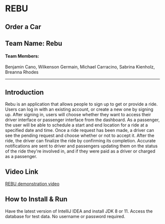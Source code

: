 # REBU
## Order a Car

## Team Name: Rebu

#### Team Members: 
Benjamin Cano,
Wilkenson Germain,
Michael Carracino,
Sabrina Kienholz,
Breanna Rhodes

******************************************************************************************************************************************

## Introduction

Rebu is an application that allows people to sign up to get or provide a ride. 
Users can log in with an existing account, or create a new one by signing up. 
After signing in, users will choose whether they want to access their driver interface or passenger interface from the dashboard. 
As a passenger, the user will be able to schedule a start and end location for a ride at a specified date and time. 
Once a ride request has been made, a driver can see the pending request and choose whether or not to accept it. 
After the ride, the driver can finalize the ride by confirming its completion. Accurate notifications are sent to driver and passengers updating them on the status of the ride they're involved in, and if they were paid as a driver or charged as a passenger.

## Video Link
[REBU demonstration video](https://eaglefgcu-my.sharepoint.com/:v:/g/personal/mkcarracino1014_eagle_fgcu_edu/EXftPhprJVRMpZmlfM2absABQvSqNguCEJoHVQepgBuc7A)

## How to Install & Run
Have the latest version of IntelliJ IDEA and install JDK 8 or 11. 
Access the database for test data. No username or password required.
